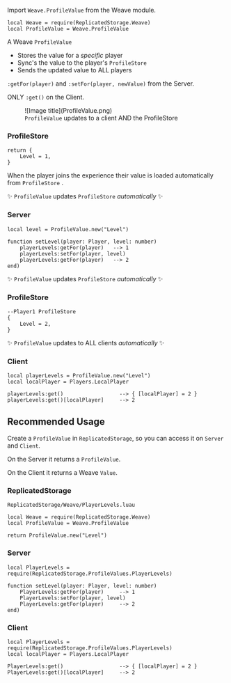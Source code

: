 Import `Weave.ProfileValue` from the Weave module.

```luau linenums="1"
local Weave = require(ReplicatedStorage.Weave)
local ProfileValue = Weave.ProfileValue
```

A Weave `ProfileValue`

- Stores the value for a _specific_ player
- Sync's the value to the player's `ProfileStore`
- Sends the updated value to ALL players

`:getFor(player)` and `:setFor(player, newValue)` from the Server.

ONLY `:get()` on the Client.

<figure markdown="span">
  ![Image title](ProfileValue.png)
  <figcaption><code>ProfileValue</code> updates to a client AND the ProfileStore</figcaption>
</figure>

### ProfileStore

```luau
return {
	Level = 1,
}
```

When the player joins the experience their value is loaded automatically from `ProfileStore` .

✨ `ProfileValue` updates `ProfileStore` _automatically_ ✨

### Server

```luau
local level = ProfileValue.new("Level")

function setLevel(player: Player, level: number)
    playerLevels:getFor(player)   --> 1
    playerLevels:setFor(player, level)
    playerLevels:getFor(player)   --> 2
end)
```

✨ `ProfileValue` updates `ProfileStore` _automatically_ ✨

### ProfileStore

```luau
--Player1 ProfileStore
{
	Level = 2,
}
```

✨ `ProfileValue` updates to ALL clients _automatically_ ✨

### Client

```luau
local playerLevels = ProfileValue.new("Level")
local localPlayer = Players.LocalPlayer

playerLevels:get()					--> { [localPlayer] = 2 }
playerLevels:get()[localPlayer] 	--> 2
```

## Recommended Usage

Create a `ProfileValue` in `ReplicatedStorage`, so you can access it on `Server` and `Client`.

On the Server it returns a `ProfileValue`.

On the Client it returns a Weave `Value`.

### ReplicatedStorage

`ReplicatedStorage/Weave/PlayerLevels.luau`

```luau
local Weave = require(ReplicatedStorage.Weave)
local ProfileValue = Weave.ProfileValue

return ProfileValue.new("Level")
```

### Server

```luau
local PlayerLevels = require(ReplicatedStorage.ProfileValues.PlayerLevels)

function setLevel(player: Player, level: number)
	PlayerLevels:getFor(player)		--> 1
	PlayerLevels:setFor(player, level)
	PlayerLevels:getFor(player)		--> 2
end)
```

### Client

```luau
local PlayerLevels = require(ReplicatedStorage.ProfileValues.PlayerLevels)
local localPlayer = Players.LocalPlayer

PlayerLevels:get()					--> { [localPlayer] = 2 }
PlayerLevels:get()[localPlayer] 	--> 2
```
